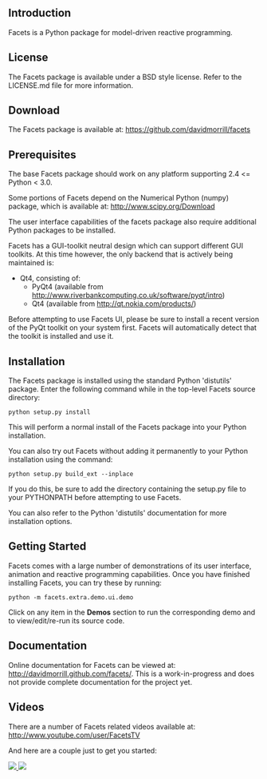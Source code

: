 Introduction
------------

Facets is a Python package for model-driven reactive programming.

License
-------

The Facets package is available under a BSD style license. Refer to the
LICENSE.md file for more information.

Download
--------

The Facets package is available at: <https://github.com/davidmorrill/facets>

Prerequisites
-------------

The base Facets package should work on any platform supporting
2.4 <= Python < 3.0.

Some portions of Facets depend on the Numerical Python (numpy) package, which is
available at: http://www.scipy.org/Download

The user interface capabilities of the facets package also require additional
Python packages to be installed.

Facets has a GUI-toolkit neutral design which can support different GUI
toolkits. At this time however, the only backend that is actively being
maintained is:

  - Qt4, consisting of:
    - PyQt4 (available from
             http://www.riverbankcomputing.co.uk/software/pyqt/intro)
    - Qt4 (available from http://qt.nokia.com/products/)

Before attempting to use Facets UI, please be sure to install a recent version
of the PyQt toolkit on your system first. Facets will automatically detect that
the toolkit is installed and use it.

Installation
------------

The Facets package is installed using the standard Python 'distutils' package.
Enter the following command while in the top-level Facets source directory:

    python setup.py install

This will perform a normal install of the Facets package into your Python
installation.

You can also try out Facets without adding it permanently to your Python
installation using the command:

    python setup.py build_ext --inplace

If you do this, be sure to add the directory containing the setup.py file to
your PYTHONPATH before attempting to use Facets.

You can also refer to the Python 'distutils' documentation for more
installation options.

Getting Started
---------------

Facets comes with a large number of demonstrations of its user interface,
animation and reactive programming capabilities. Once you have finished
installing Facets, you can try these by running:

    python -m facets.extra.demo.ui.demo

Click on any item in the **Demos** section to run the corresponding demo and to
view/edit/re-run its source code.

Documentation
-------------

Online documentation for Facets can be viewed at:
<http://davidmorrill.github.com/facets/>. This is a work-in-progress and does
not provide complete documentation for the project yet.

Videos
------

There are a number of Facets related videos available at:
<http://www.youtube.com/user/FacetsTV>

And here are a couple just to get you started:

<a href="https://www.youtube.com/watch?v=_aPjWSbYDS8">
  <img src="https://img.youtube.com/vi/_aPjWSbYDS8/0.jpg">
</a>

<a href="https://www.youtube.com/watch?v=vz0AThZB0J8">
  <img src="https://img.youtube.com/vi/vz0AThZB0J8/0.jpg">
</a>
